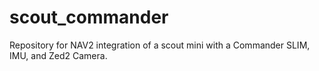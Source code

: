 # scout_commander
Repository for NAV2 integration of a scout mini with a Commander SLIM, IMU, and Zed2 Camera.

